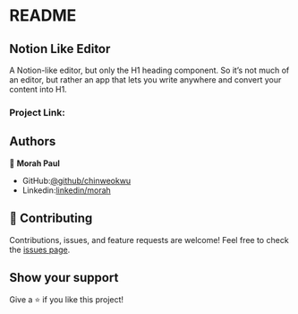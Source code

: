 # README

## Notion Like Editor

A Notion-like editor, but only the H1 heading component. 
So it’s not much of an editor, but rather an app that lets you write anywhere 
and convert your content into H1. 

### Project Link:


## Authors

👤 **Morah Paul**

- GitHub:[@github/chinweokwu](https://github.com/chinweokwu)
- Linkedin:[linkedin/morah](https://www.linkedin.com/)

## 🤝 Contributing

Contributions, issues, and feature requests are welcome!
Feel free to check the [issues page]().

## Show your support

Give a ⭐️ if you like this project!